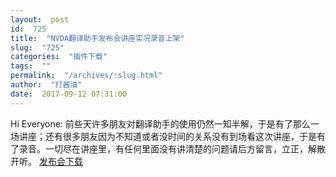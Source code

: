 ```yaml
---
layout:  post
id:  725
title:  "NVDA翻译助手发布会讲座实况录音上架"
slug:  "725"
categories:  "插件下载"
tags:  ""
permalink:  "/archives/:slug.html"
author:  "打酱油"
date:  2017-09-12 07:31:00
---
```




Hi Everyone:
前些天许多朋友对翻译助手的使用仍然一知半解，于是有了那么一场讲座；还有很多朋友因为不知道或者没时间的关系没有到场看这次讲座，于是有了录音。一切尽在讲座里，有任何里面没有讲清楚的问题请后方留言，立正，解散开听。
<a accesskey="x" href="http://nvdacn.com/189.php/zMvEFvuaYFFb.mp3">发布会下载</a>